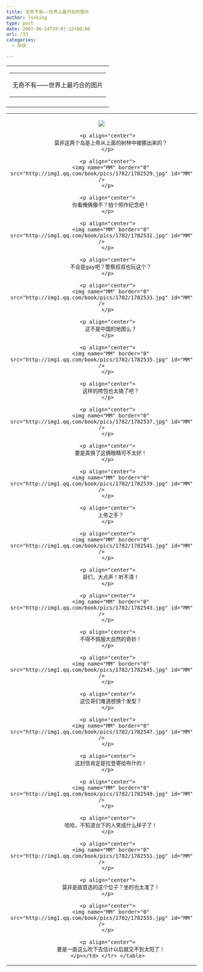```yaml
---
title: 无奇不有——世界上最巧合的图片
author: lsvking
type: post
date: 2007-06-24T19:07:12+00:00
url: /33
categories:
  - 杂谈

---
```

<table  class=" table table-hover" border="0" cellPadding="0" cellSpacing="0" id="article3feb33f3010006zr">
  <tr>
    <td align="center">
      <table  class=" table table-hover" border="0" cellPadding="0" cellSpacing="0">
        <tr onclick="javascript:hide('articleBody3feb33f3010006zr');swap('articleTitle3feb33f3010006zr','className','up','down');" class="sysHand">
          <td id="articleTitle3feb33f3010006zr" class="up">
            <p id="commentText3feb33f3010006zr" class="sysBr500 title">
              无奇不有——世界上最巧合的图片
            </p>
          </td>
        </tr>
      </table>
    </td>
  </tr>
  
  <tr>
    <td>
    </td>
  </tr>
</table>

<table border="0" align="center" cellPadding="0" cellSpacing="0"  class="description table table-hover" >
  <tr>
    <td align="center">
      <p align="left" id="articleText3feb33f3010006zr" class="sysBr500 text">
        <p align="center">
          <font color="#606060"><img name="MM" border="0" src="http://img1.qq.com/book/pics/1782/1782527.jpg" id="MM" /></font>
        </p>
        
        <p align="center">
          莫非这两个岛是上帝从上面的树林中被挪出来的？
        </p>
        
        <p align="center">
          <img name="MM" border="0" src="http://img1.qq.com/book/pics/1782/1782529.jpg" id="MM" />
        </p>
        
        <p align="center">
          你看俺俩像不？拍个照作纪念吧！
        </p>
        
        <p align="center">
          <img name="MM" border="0" src="http://img1.qq.com/book/pics/1782/1782531.jpg" id="MM" />
        </p>
        
        <p align="center">
          不会是gay吧？警察叔叔也玩这个？
        </p>
        
        <p align="center">
          <img name="MM" border="0" src="http://img1.qq.com/book/pics/1782/1782533.jpg" id="MM" />
        </p>
        
        <p align="center">
          这不是中国的地图么？
        </p>
        
        <p align="center">
          <img name="MM" border="0" src="http://img1.qq.com/book/pics/1782/1782535.jpg" id="MM" />
        </p>
        
        <p align="center">
          这样的挎包也太搞了吧？
        </p>
        
        <p align="center">
          <img name="MM" border="0" src="http://img1.qq.com/book/pics/1782/1782537.jpg" id="MM" />
        </p>
        
        <p align="center">
          要是真换了这俩眼睛可不太好！
        </p>
        
        <p align="center">
          <img name="MM" border="0" src="http://img1.qq.com/book/pics/1782/1782539.jpg" id="MM" />
        </p>
        
        <p align="center">
          上帝之手？
        </p>
        
        <p align="center">
          <img name="MM" border="0" src="http://img1.qq.com/book/pics/1782/1782541.jpg" id="MM" />
        </p>
        
        <p align="center">
          哥们，大点声！听不清！
        </p>
        
        <p align="center">
          <img name="MM" border="0" src="http://img1.qq.com/book/pics/1782/1782543.jpg" id="MM" />
        </p>
        
        <p align="center">
          不得不佩服大自然的奇妙！
        </p>
        
        <p align="center">
          <img name="MM" border="0" src="http://img1.qq.com/book/pics/1782/1782545.jpg" id="MM" />
        </p>
        
        <p align="center">
          这位哥们难道想换个发型？
        </p>
        
        <p align="center">
          <img name="MM" border="0" src="http://img1.qq.com/book/pics/1782/1782547.jpg" id="MM" />
        </p>
        
        <p align="center">
          这封信肯定是拉登寄给布什的！
        </p>
        
        <p align="center">
          <img name="MM" border="0" src="http://img1.qq.com/book/pics/1782/1782549.jpg" id="MM" />
        </p>
        
        <p align="center">
          哈哈，不知道台下的人笑成什么样子了！
        </p>
        
        <p align="center">
          <img name="MM" border="0" src="http://img1.qq.com/book/pics/1782/1782551.jpg" id="MM" />
        </p>
        
        <p align="center">
          莫非是故意选的这个位子？坐的也太准了！
        </p>
        
        <p align="center">
          <img name="MM" border="0" src="http://img1.qq.com/book/pics/1782/1782555.jpg" id="MM" />
        </p>
        
        <p align="center">
          要是一直这么吹下去估计以后就见不到太阳了！
        </p></td> </tr> </table>
